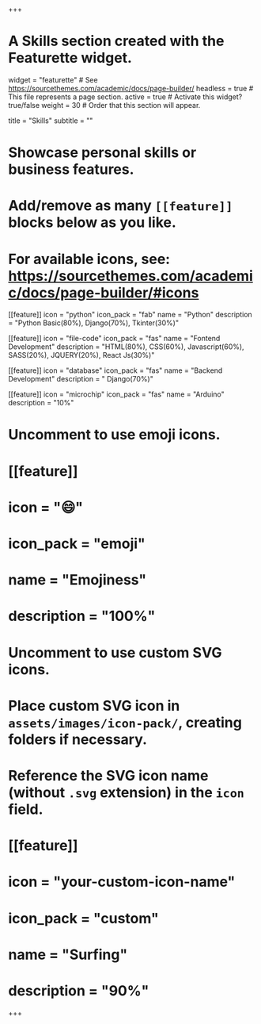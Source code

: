 +++
# A Skills section created with the Featurette widget.
widget = "featurette"  # See https://sourcethemes.com/academic/docs/page-builder/
headless = true  # This file represents a page section.
active = true  # Activate this widget? true/false
weight = 30  # Order that this section will appear.

title = "Skills"
subtitle = ""

# Showcase personal skills or business features.
# 
# Add/remove as many `[[feature]]` blocks below as you like.
# 
# For available icons, see: https://sourcethemes.com/academic/docs/page-builder/#icons

[[feature]]
  icon = "python"
  icon_pack = "fab"
  name = "Python"
  description = "Python Basic(80%), Django(70%), Tkinter(30%)"
  
[[feature]]
  icon = "file-code"
  icon_pack = "fas"
  name = "Fontend Development"
  description = "HTML(80%), CSS(60%), Javascript(60%), SASS(20%), JQUERY(20%), React Js(30%)"  
  
[[feature]]
  icon = "database"
  icon_pack = "fas"
  name = "Backend Development"
  description = " Django(70%)"

[[feature]]
  icon = "microchip"
  icon_pack = "fas"
  name = "Arduino"
  description = "10%"

# Uncomment to use emoji icons.
# [[feature]]
#  icon = ":smile:"
#  icon_pack = "emoji"
#  name = "Emojiness"
#  description = "100%"  

# Uncomment to use custom SVG icons.
# Place custom SVG icon in `assets/images/icon-pack/`, creating folders if necessary.
# Reference the SVG icon name (without `.svg` extension) in the `icon` field.
# [[feature]]
#  icon = "your-custom-icon-name"
#  icon_pack = "custom"
#  name = "Surfing"
#  description = "90%"

+++
